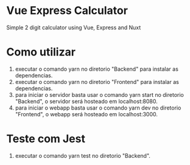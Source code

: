 # Vue Express Calculator

Simple 2 digit calculator using Vue, Express and Nuxt

# Como utilizar

1. executar o comando yarn no diretorio "Backend" para instalar as dependencias.
2. executar o comando yarn no diretorio "Frontend" para instalar as dependencias.
3. para iniciar o servidor basta usar o comando yarn start no diretorio "Backend", o servidor será hosteado em localhost:8080.
4. para iniciar o webapp basta usar o comando yarn dev no diretorio "Frontend", o webapp será hosteado em localhost:3000.

# Teste com Jest

1. executar o comando yarn test no diretorio "Backend".
